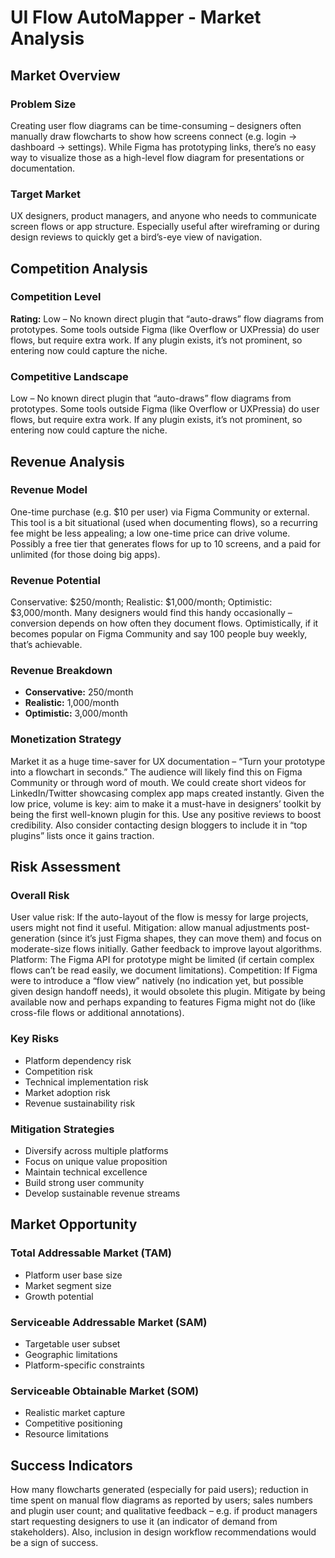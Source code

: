 # UI Flow AutoMapper - Market Analysis

## Market Overview

### Problem Size
Creating user flow diagrams can be time-consuming – designers often manually draw flowcharts to show how screens connect (e.g. login -> dashboard -> settings). While Figma has prototyping links, there’s no easy way to visualize those as a high-level flow diagram for presentations or documentation.

### Target Market
UX designers, product managers, and anyone who needs to communicate screen flows or app structure. Especially useful after wireframing or during design reviews to quickly get a bird’s-eye view of navigation.

## Competition Analysis

### Competition Level
**Rating:** Low – No known direct plugin that “auto-draws” flow diagrams from prototypes. Some tools outside Figma (like Overflow or UXPressia) do user flows, but require extra work. If any plugin exists, it’s not prominent, so entering now could capture the niche.

### Competitive Landscape
Low – No known direct plugin that “auto-draws” flow diagrams from prototypes. Some tools outside Figma (like Overflow or UXPressia) do user flows, but require extra work. If any plugin exists, it’s not prominent, so entering now could capture the niche.

## Revenue Analysis

### Revenue Model
One-time purchase (e.g. $10 per user) via Figma Community or external. This tool is a bit situational (used when documenting flows), so a recurring fee might be less appealing; a low one-time price can drive volume. Possibly a free tier that generates flows for up to 10 screens, and a paid for unlimited (for those doing big apps).

### Revenue Potential
Conservative: $250/month; Realistic: $1,000/month; Optimistic: $3,000/month. Many designers would find this handy occasionally – conversion depends on how often they document flows. Optimistically, if it becomes popular on Figma Community and say 100 people buy weekly, that’s achievable.

### Revenue Breakdown
- **Conservative:** 250/month
- **Realistic:** 1,000/month
- **Optimistic:** 3,000/month

### Monetization Strategy
Market it as a huge time-saver for UX documentation – “Turn your prototype into a flowchart in seconds.” The audience will likely find this on Figma Community or through word of mouth. We could create short videos for LinkedIn/Twitter showcasing complex app maps created instantly. Given the low price, volume is key: aim to make it a must-have in designers’ toolkit by being the first well-known plugin for this. Use any positive reviews to boost credibility. Also consider contacting design bloggers to include it in “top plugins” lists once it gains traction.

## Risk Assessment

### Overall Risk
User value risk: If the auto-layout of the flow is messy for large projects, users might not find it useful. Mitigation: allow manual adjustments post-generation (since it’s just Figma shapes, they can move them) and focus on moderate-size flows initially. Gather feedback to improve layout algorithms. Platform: The Figma API for prototype might be limited (if certain complex flows can’t be read easily, we document limitations). Competition: If Figma were to introduce a “flow view” natively (no indication yet, but possible given design handoff needs), it would obsolete this plugin. Mitigate by being available now and perhaps expanding to features Figma might not do (like cross-file flows or additional annotations).

### Key Risks
- Platform dependency risk
- Competition risk
- Technical implementation risk
- Market adoption risk
- Revenue sustainability risk

### Mitigation Strategies
- Diversify across multiple platforms
- Focus on unique value proposition
- Maintain technical excellence
- Build strong user community
- Develop sustainable revenue streams

## Market Opportunity

### Total Addressable Market (TAM)
- Platform user base size
- Market segment size
- Growth potential

### Serviceable Addressable Market (SAM)
- Targetable user subset
- Geographic limitations
- Platform-specific constraints

### Serviceable Obtainable Market (SOM)
- Realistic market capture
- Competitive positioning
- Resource limitations

## Success Indicators
How many flowcharts generated (especially for paid users); reduction in time spent on manual flow diagrams as reported by users; sales numbers and plugin user count; and qualitative feedback – e.g. if product managers start requesting designers to use it (an indicator of demand from stakeholders). Also, inclusion in design workflow recommendations would be a sign of success.
